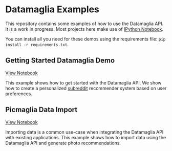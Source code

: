 # Datamaglia Examples

This repository contains some examples of how to use the Datamaglia API. It is a
work in progress. Most projects here make use of
[IPython Notebook](http://ipython.org/notebook.html).

You can install all you need for these demos using the requirements file: `pip
install -r requirements.txt`.

## Getting Started Datamaglia Demo

[View Notebook](http://nbviewer.ipython.org/github/Datamaglia/examples/blob/master/datamaglia-demo/datamaglia-demo.ipynb)

This example shows how to get started with the Datamaglia API. We show how to
create a personalized [subreddit](http://www.reddit.com/reddits/) recommender
system based on user preferences.

## Picmaglia Data Import

[View Notebook](http://nbviewer.ipython.org/github/Datamaglia/examples/blob/master/picmaglia-data-import/picmaglia-data-import.ipynb)

Importing data is a common use-case when integrating the Datamaglia API with
existing applications. This example shows how to import data using the
Datamaglia API and generate photo recommendations.

